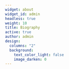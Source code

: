 ```yaml
---
widget: about
widget_id: admin
headless: true
weight: 10
title: Biography
active: true
author: admin
design:
  columns: "2"
  background:
    text_color_light: false
    image_darken: 0
---
```

